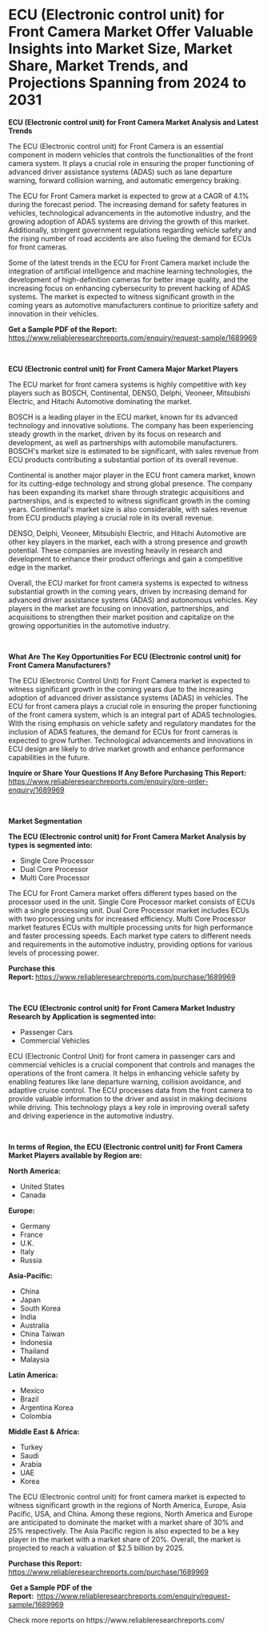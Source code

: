 <p><h1>ECU (Electronic control unit) for Front Camera Market Offer Valuable Insights into Market Size, Market Share, Market Trends, and Projections Spanning from 2024 to 2031</h1></p><p><strong>ECU (Electronic control unit) for Front Camera Market Analysis and Latest Trends</strong></p>
<p><p>The ECU (Electronic control unit) for Front Camera is an essential component in modern vehicles that controls the functionalities of the front camera system. It plays a crucial role in ensuring the proper functioning of advanced driver assistance systems (ADAS) such as lane departure warning, forward collision warning, and automatic emergency braking.</p><p>The ECU for Front Camera market is expected to grow at a CAGR of 4.1% during the forecast period. The increasing demand for safety features in vehicles, technological advancements in the automotive industry, and the growing adoption of ADAS systems are driving the growth of this market. Additionally, stringent government regulations regarding vehicle safety and the rising number of road accidents are also fueling the demand for ECUs for front cameras.</p><p>Some of the latest trends in the ECU for Front Camera market include the integration of artificial intelligence and machine learning technologies, the development of high-definition cameras for better image quality, and the increasing focus on enhancing cybersecurity to prevent hacking of ADAS systems. The market is expected to witness significant growth in the coming years as automotive manufacturers continue to prioritize safety and innovation in their vehicles.</p></p>
<p><strong>Get a Sample PDF of the Report:&nbsp;</strong> <a href="https://www.reliableresearchreports.com/enquiry/request-sample/1689969">https://www.reliableresearchreports.com/enquiry/request-sample/1689969</a></p>
<p>&nbsp;</p>
<p><strong>ECU (Electronic control unit) for Front Camera Major Market Players</strong></p>
<p><p>The ECU market for front camera systems is highly competitive with key players such as BOSCH, Continental, DENSO, Delphi, Veoneer, Mitsubishi Electric, and Hitachi Automotive dominating the market. </p><p>BOSCH is a leading player in the ECU market, known for its advanced technology and innovative solutions. The company has been experiencing steady growth in the market, driven by its focus on research and development, as well as partnerships with automobile manufacturers. BOSCH's market size is estimated to be significant, with sales revenue from ECU products contributing a substantial portion of its overall revenue.</p><p>Continental is another major player in the ECU front camera market, known for its cutting-edge technology and strong global presence. The company has been expanding its market share through strategic acquisitions and partnerships, and is expected to witness significant growth in the coming years. Continental's market size is also considerable, with sales revenue from ECU products playing a crucial role in its overall revenue.</p><p>DENSO, Delphi, Veoneer, Mitsubishi Electric, and Hitachi Automotive are other key players in the market, each with a strong presence and growth potential. These companies are investing heavily in research and development to enhance their product offerings and gain a competitive edge in the market.</p><p>Overall, the ECU market for front camera systems is expected to witness substantial growth in the coming years, driven by increasing demand for advanced driver assistance systems (ADAS) and autonomous vehicles. Key players in the market are focusing on innovation, partnerships, and acquisitions to strengthen their market position and capitalize on the growing opportunities in the automotive industry.</p></p>
<p>&nbsp;</p>
<p><strong>What Are The Key Opportunities For ECU (Electronic control unit) for Front Camera Manufacturers?</strong></p>
<p><p>The ECU (Electronic Control Unit) for Front Camera market is expected to witness significant growth in the coming years due to the increasing adoption of advanced driver assistance systems (ADAS) in vehicles. The ECU for front camera plays a crucial role in ensuring the proper functioning of the front camera system, which is an integral part of ADAS technologies. With the rising emphasis on vehicle safety and regulatory mandates for the inclusion of ADAS features, the demand for ECUs for front cameras is expected to grow further. Technological advancements and innovations in ECU design are likely to drive market growth and enhance performance capabilities in the future.</p></p>
<p><strong>Inquire or Share Your Questions If Any Before Purchasing This Report:</strong> <a href="https://www.reliableresearchreports.com/enquiry/pre-order-enquiry/1689969">https://www.reliableresearchreports.com/enquiry/pre-order-enquiry/1689969</a></p>
<p>&nbsp;</p>
<p><strong>Market Segmentation</strong></p>
<p><strong>The ECU (Electronic control unit) for Front Camera Market Analysis by types is segmented into:</strong></p>
<p><ul><li>Single Core Processor</li><li>Dual Core Processor</li><li>Multi Core Processor</li></ul></p>
<p><p>The ECU for Front Camera market offers different types based on the processor used in the unit. Single Core Processor market consists of ECUs with a single processing unit. Dual Core Processor market includes ECUs with two processing units for increased efficiency. Multi Core Processor market features ECUs with multiple processing units for high performance and faster processing speeds. Each market type caters to different needs and requirements in the automotive industry, providing options for various levels of processing power.</p></p>
<p><strong>Purchase this Report:&nbsp;</strong><a href="https://www.reliableresearchreports.com/purchase/1689969">https://www.reliableresearchreports.com/purchase/1689969</a></p>
<p>&nbsp;</p>
<p><strong>The ECU (Electronic control unit) for Front Camera Market Industry Research by Application is segmented into:</strong></p>
<p><ul><li>Passenger Cars</li><li>Commercial Vehicles</li></ul></p>
<p><p>ECU (Electronic Control Unit) for front camera in passenger cars and commercial vehicles is a crucial component that controls and manages the operations of the front camera. It helps in enhancing vehicle safety by enabling features like lane departure warning, collision avoidance, and adaptive cruise control. The ECU processes data from the front camera to provide valuable information to the driver and assist in making decisions while driving. This technology plays a key role in improving overall safety and driving experience in the automotive industry.</p></p>
<p>&nbsp;</p>
<p><strong>In terms of Region, the ECU (Electronic control unit) for Front Camera Market Players available by Region are:</strong></p>
<p>
    <p> <strong> North America: </strong>
        <ul>
            <li>United States</li>
            <li>Canada</li>
        </ul>
        </p> 
    <p> <strong> Europe: </strong>
        <ul>
            <li>Germany</li>
            <li>France</li>
            <li>U.K.</li>
            <li>Italy</li>
            <li>Russia</li>
        </ul>
        </p> 
    <p> <strong> Asia-Pacific: </strong>
        <ul>
            <li>China</li>
            <li>Japan</li>
            <li>South Korea</li>
            <li>India</li>
            <li>Australia</li>
            <li>China Taiwan</li>
            <li>Indonesia</li>
            <li>Thailand</li>
            <li>Malaysia</li>
        </ul>
        </p> 
    <p> <strong> Latin America: </strong>
        <ul>
            <li>Mexico</li>
            <li>Brazil</li>
            <li>Argentina Korea</li>
            <li>Colombia</li>
        </ul>
        </p> 
    <p> <strong> Middle East & Africa: </strong>
        <ul>
            <li>Turkey</li>
            <li>Saudi</li>
            <li>Arabia</li>
            <li>UAE</li>
            <li>Korea</li>
        </ul>
    </p>
    </p>
<p><p>The ECU (Electronic control unit) for front camera market is expected to witness significant growth in the regions of North America, Europe, Asia Pacific, USA, and China. Among these regions, North America and Europe are anticipated to dominate the market with a market share of 30% and 25% respectively. The Asia Pacific region is also expected to be a key player in the market with a market share of 20%. Overall, the market is projected to reach a valuation of $2.5 billion by 2025.</p></p>
<p><strong>Purchase this Report: </strong><a href="https://www.reliableresearchreports.com/purchase/1689969">https://www.reliableresearchreports.com/purchase/1689969</a></p>
<p>&nbsp;<strong>Get a Sample PDF of the Report:&nbsp;&nbsp;</strong><a href="https://www.reliableresearchreports.com/enquiry/request-sample/1689969">https://www.reliableresearchreports.com/enquiry/request-sample/1689969</a></p>
<p><strong></strong></p>
<p>Check more reports on https://www.reliableresearchreports.com/</p>